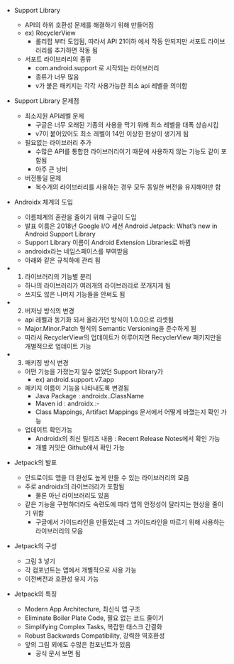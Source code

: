 - Support Library
	- API의 하위 호환성 문제를 해결하기 위해 만들어짐
	- ex) RecyclerView
		- 롤리팝 부터 도입됨, 따라서 API 21이하 에서 작동 안되지만 서포트 라이브러리를 추가하면 작동 됨
	- 서포트 라이브러리의 종류
		- com.android.support 로 시작되는 라이브러리
		- 종류가 너무 많음
		- v가 붙은 패키지는 각각 사용가능한 최소 api 레벨을 의미함

- Support Library 문제점
	- 최소지원 API레벨 문제
		- 구글은 너무 오래된 기종의 사용을 막기 위해 최소 레벨을 대폭 상승시킴
		- v7이 붙어있어도 최소 레벨이 14인 이상한 현상이 생기게 됨
	- 필요없는 라이브러리 추가
		- 수많은 API를 통합한 라이브러리이기 때문에 사용하지 않는 기능도 같이 포함됨
		- 아주 큰 낭비
	- 버전통일 문제
		- 복수개의 라이브러리를 사용하는 경우 모두 동일한 버전을 유지해야만 함

- Androidx 체계의 도입
	- 이름체계의 혼란을 줄이기 위해 구글이 도입
	- 발표 이름은 2018년 Google I/O 세션 Android Jetpack: What’s new in Android Support Library
	- Support Library 이름이 Android Extension Libraries로 바뀜
	- androidx라는 네임스페이스를 부여받음
	- 아래와 같은 규칙하에 관리 됨
	
- 1. 라이브러리의 기능별 분리
	- 하나의 라이브러리가 여러개의 라이브러리로 쪼개지게 됨
	- 쓰지도 않은 나머지 기능들을 안써도 됨
	
- 2. 버저닝 방식의 변경
	- api 레벨과 동기화 되서 올라가던 방식이 1.0.0으로 리셋됨
	- Major.Minor.Patch 형식의 Semantic Versioning을 준수하게 됨
	- 따라서 RecyclerView의 업데이트가 이루어지면 RecyclerView 패키지만을 개별적으로 업데이트 가능
	
- 3. 패키징 방식 변경
	- 어떤 기능을 가졌는지 알수 없었던 Support library가
		- ex) android.support.v7.app
	- 패키지 이름이 기능을 나타내도록 변경됨
		- Java Package : androidx.<feature>.ClassName
		- Maven id : androidx.<feature>:<feature>-<sub-feature>
		- Class Mappings, Artifact Mappings 문서에서 어떻게 바꼈는지 확인 가능
	- 업데이트 확인가능
		- Androidx의 최신 릴리즈 내용 : Recent Release Notes에서 확인 가능
		- 개별 커밋은 Github에서 확인 가능

- Jetpack의 발표
	- 안드로이드 앱을 더 완성도 높게 만들 수 있는 라이브러리의 모음
	- 주로 androidx의 라이브러리가 포함됨
		- 물론 아닌 라이브러리도 있음
	- 같은 기능을 구현하더라도 숙련도에 따라 앱의 안정성이 달라지는 현상을 줄이기 위함
		- 구글에서 가이드라인을 만들었는데 그 가이드라인을 따르기 위해 사용하는 라이브러리의 모음

- Jetpack의 구성
	- 그림 3 넣기
	- 각 컴포넌트는 앱에서 개별적으로 사용 가능
	- 이전버전과 호환성 유지 가능

- Jetpack의 특징
	- Modern App Architecture, 최신식 앱 구조
	- Eliminate Boiler Plate Code, 필요 없는 코드 줄이기
	- Simplifying Complex Tasks, 복잡한 태스크 간결화
	- Robust Backwards Compatibility, 강력한 역호환성
	- 앞의 그림 외에도 수많은 컴포넌트가 있음
		- 공식 문서 보면 됨
